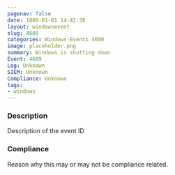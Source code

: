 ```yaml
---
pagenav: false
date: 1800-01-01 14:42:38
layout: windowsevent
slug: 4609
categories: Windows-Events 4600
image: placeholder.png
summary: Windows is shutting down
Event: 4609
Log: Unknown
SIEM: Unknown
Compliance: Unknown
tags:
- windows
---
```


### Description

Description of the event ID

### Compliance

Reason why this may or may not be compliance related.
